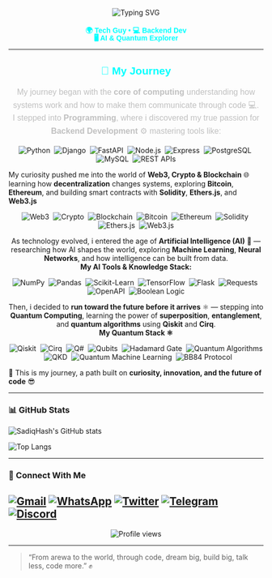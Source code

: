 <p align="center">
  <img src="https://readme-typing-svg.herokuapp.com?font=Arial+Black&size=56&duration=4000&pause=500&color=00FFFF&center=true&vCenter=true&width=900&lines=Assalumu+Alaikum+👋;I'm+Abubakar+Aminu;SadiqHash" alt="Typing SVG" />
</p>

<h2 align="center" style="font-family: 'Arial Black', sans-serif; color: #00FFFF; font-size: 14px; line-height: 1.1;">
  🌍 Tech Guy • 💻 Backend Dev <br>
  🖥️ AI &amp; Quantum Explorer
</h2>

---

<h2 align="center" style="font-family: 'Arial Black', sans-serif; color: #00FFFF;">
  🚀 My Journey
</h2>

<p align="center" style="font-family: 'Arial', sans-serif; color: #C0C0C0; font-size: 16px; line-height: 1.6;">
My journey began with the <b>core of computing</b> understanding how systems work and how to make them communicate through code 💻.<br>I stepped into <b>Programming</b>, where i discovered my true passion for <b>Backend Development</b> ⚙️ mastering tools like:<p align="center">
  <img alt="Python" src="https://img.shields.io/badge/Python-3776AB?style=flat-square&logo=python&logoColor=white" />&nbsp;
  <img alt="Django" src="https://img.shields.io/badge/Django-092E20?style=flat-square&logo=django&logoColor=white" />&nbsp;
  <img alt="FastAPI" src="https://img.shields.io/badge/FastAPI-009688?style=flat-square&logo=fastapi&logoColor=white" />&nbsp;
  <img alt="Node.js" src="https://img.shields.io/badge/Node.js-43853D?style=flat-square&logo=node.js&logoColor=white" />&nbsp;
  <img alt="Express" src="https://img.shields.io/badge/Express-000000?style=flat-square&logo=express&logoColor=white" />&nbsp;
  <img alt="PostgreSQL" src="https://img.shields.io/badge/PostgreSQL-336791?style=flat-square&logo=postgresql&logoColor=white" />&nbsp;
  <img alt="MySQL" src="https://img.shields.io/badge/MySQL-4479A1?style=flat-square&logo=mysql&logoColor=white" />&nbsp;
  <img alt="REST APIs" src="https://img.shields.io/badge/REST_APIs-FF6F00?style=flat-square&logo=postman&logoColor=white" />
</p>

My curiosity pushed me into the world of 
<b>Web3, Crypto & Blockchain</b> 🌐 learning how <b>decentralization</b> changes systems, exploring 
<b>Bitcoin</b>, <b>Ethereum</b>, and building smart contracts with 
<b>Solidity</b>, <b>Ethers.js</b>, and <b>Web3.js</b><p align="center">
  <img alt="Web3" src="https://img.shields.io/badge/Web3-121D33?style=flat-square&logo=web3.js&logoColor=white" />&nbsp;
  <img alt="Crypto" src="https://img.shields.io/badge/Crypto-FF9900?style=flat-square&logo=bitcoin&logoColor=white" />&nbsp;
  <img alt="Blockchain" src="https://img.shields.io/badge/Blockchain-0A66C2?style=flat-square&logo=blockchain.com&logoColor=white" />&nbsp;
  <img alt="Bitcoin" src="https://img.shields.io/badge/Bitcoin-F7931A?style=flat-square&logo=bitcoin&logoColor=white" />&nbsp;
  <img alt="Ethereum" src="https://img.shields.io/badge/Ethereum-3C3C3D?style=flat-square&logo=ethereum&logoColor=white" />&nbsp;
  <img alt="Solidity" src="https://img.shields.io/badge/Solidity-363636?style=flat-square&logo=solidity&logoColor=white" />&nbsp;
  <img alt="Ethers.js" src="https://img.shields.io/badge/Ethers.js-2535A0?style=flat-square&logo=javascript&logoColor=white" />&nbsp;
  <img alt="Web3.js" src="https://img.shields.io/badge/Web3.js-F16822?style=flat-square&logo=javascript&logoColor=white" />
</p>

<p align="center">
  As technology evolved, i entered the age of <b>Artificial Intelligence (AI)</b> 🤖 — researching how AI shapes the world, exploring 
  <b>Machine Learning</b>, <b>Neural Networks</b>, and how intelligence can be built from data.<br><b>My AI Tools & Knowledge Stack:</b>
</p>
<p align="center">
  <img alt="NumPy" src="https://img.shields.io/badge/NumPy-013243?style=flat-square&logo=numpy&logoColor=white" />&nbsp;
  <img alt="Pandas" src="https://img.shields.io/badge/Pandas-150458?style=flat-square&logo=pandas&logoColor=white" />&nbsp;
  <img alt="Scikit-Learn" src="https://img.shields.io/badge/Scikit--Learn-F7931E?style=flat-square&logo=scikitlearn&logoColor=white" />&nbsp;
  <img alt="TensorFlow" src="https://img.shields.io/badge/TensorFlow-FF6F00?style=flat-square&logo=tensorflow&logoColor=white" />&nbsp;
  <img alt="Flask" src="https://img.shields.io/badge/Flask-000000?style=flat-square&logo=flask&logoColor=white" />&nbsp;
  <img alt="Requests" src="https://img.shields.io/badge/Requests-FFDD00?style=flat-square&logo=python&logoColor=black" />&nbsp;
  <img alt="OpenAPI" src="https://img.shields.io/badge/OpenAPI-6BA539?style=flat-square&logo=openapiinitiative&logoColor=white" />&nbsp;
  <img alt="Boolean Logic" src="https://img.shields.io/badge/Boolean%20Logic-1E1E1E?style=flat-square&logo=matrix&logoColor=00FFFF" />
</p>

<p align="center">
Then, i decided to <b>run toward the future before it arrives</b> ⚛️ — stepping into <b>Quantum Computing</b>, learning the power of 
  <b>superposition</b>, <b>entanglement</b>, and <b>quantum algorithms</b> using <b>Qiskit</b> and <b>Cirq</b>.<br><b>My Quantum Stack ⚛️</b>
</p>
<p align="center">
  <img alt="Qiskit" src="https://img.shields.io/badge/Qiskit-6929C4?style=flat-square&logo=qiskit&logoColor=white" />&nbsp;
  <img alt="Cirq" src="https://img.shields.io/badge/Cirq-FF6F00?style=flat-square&logo=google&logoColor=white" />&nbsp;
  <img alt="Q#" src="https://img.shields.io/badge/Q%23-512BD4?style=flat-square&logo=microsoft&logoColor=white" />&nbsp;
  <img alt="Qubits" src="https://img.shields.io/badge/Qubits-0A0A0A?style=flat-square&logo=quantconnect&logoColor=00FFFF" />&nbsp;
  <img alt="Hadamard Gate" src="https://img.shields.io/badge/Hadamard_Gate-2E2E2E?style=flat-square&logo=matrix&logoColor=00FFAA" />&nbsp;
  <img alt="Quantum Algorithms" src="https://img.shields.io/badge/Quantum_Algorithms-1A237E?style=flat-square&logo=codeproject&logoColor=white" />&nbsp;
  <img alt="QKD" src="https://img.shields.io/badge/QKD-283593?style=flat-square&logo=shield&logoColor=00FFFF" />&nbsp;
  <img alt="Quantum Machine Learning" src="https://img.shields.io/badge/QML-00695C?style=flat-square&logo=tensorflow&logoColor=white" />&nbsp;
  <img alt="BB84 Protocol" src="https://img.shields.io/badge/BB84_Protocol-37474F?style=flat-square&logo=protocols.io&logoColor=00FFFF" />
</p>

  🌟 This is my journey, a path built on <b>curiosity, innovation, and the future of code</b> 😎
</p>

---

### 📊 GitHub Stats

![SadiqHash's GitHub stats](https://github-readme-stats.vercel.app/api?username=SadiqHash&show_icons=true&theme=radical)

![Top Langs](https://github-readme-stats.vercel.app/api/top-langs/?username=SadiqHash&layout=compact&theme=radical)

---

### 🤝 Connect With Me

[![Gmail](https://img.shields.io/badge/Email-Me-D14836?style=for-the-badge&logo=gmail&logoColor=white)](mailto:saddeequjp@gmail.com)
[![WhatsApp](https://img.shields.io/badge/WhatsApp-Message%20Me-25D366?style=for-the-badge&logo=whatsapp&logoColor=white)](https://wa.me/2348136675191?text=Hi%20SadiqHash!%20I%20found%20you%20on%20GitHub.)
[![Twitter](https://img.shields.io/badge/Twitter-Follow-1DA1F2?style=for-the-badge&logo=x&logoColor=white)](https://x.com/SadiqHash01)
[![Telegram](https://img.shields.io/badge/Telegram-Message%20Me-2CA5E0?style=for-the-badge&logo=telegram&logoColor=white)](https://t.me/SadiqHash)
[![Discord](https://img.shields.io/badge/Discord-Chat-5865F2?style=for-the-badge&logo=discord&logoColor=white)](https://discordapp.com/users/sadiqhash)
---

<p align="center">
  <img src="https://komarev.com/ghpvc/?username=SadiqHash&label=Profile+Views&color=0e75b6&style=flat" alt="Profile views" />
</p>

---

> “From arewa to the world, through code, dream big, build big, talk less, code more.” ✊
